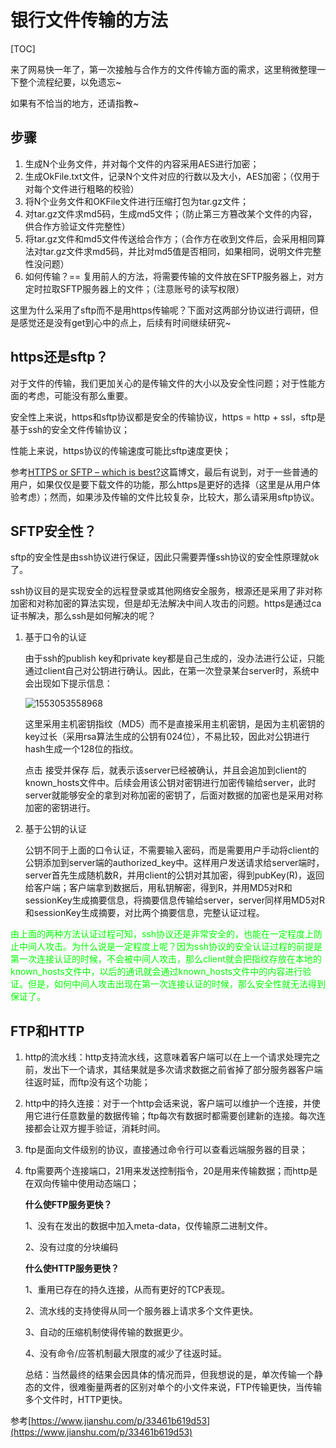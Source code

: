 # 银行文件传输的方法

[TOC]

来了网易快一年了，第一次接触与合作方的文件传输方面的需求，这里稍微整理一下整个流程纪要，以免遗忘~

如果有不恰当的地方，还请指教~

## 步骤

1. 生成N个业务文件，并对每个文件的内容采用AES进行加密；
2. 生成OkFile.txt文件，记录N个文件对应的行数以及大小，AES加密；（仅用于对每个文件进行粗略的校验）
3. 将N个业务文件和OKFile文件进行压缩打包为tar.gz文件；
4. 对tar.gz文件求md5码，生成md5文件；（防止第三方篡改某个文件的内容，供合作方验证文件完整性）
5. 将tar.gz文件和md5文件传送给合作方；（合作方在收到文件后，会采用相同算法对tar.gz文件求md5码，并比对md5值是否相同，如果相同，说明文件完整性没问题）
6. 如何传输？== 复用前人的方法，将需要传输的文件放在SFTP服务器上，对方定时拉取SFTP服务器上的文件；（注意账号的读写权限）

这里为什么采用了sftp而不是用https传输呢？下面对这两部分协议进行调研，但是感觉还是没有get到心中的点上，后续有时间继续研究~

## https还是sftp？

对于文件的传输，我们更加关心的是传输文件的大小以及安全性问题；对于性能方面的考虑，可能没有那么重要。

安全性上来说，https和sftp协议都是安全的传输协议，https = http + ssl，sftp是基于ssh的安全文件传输协议；

性能上来说，https协议的传输速度可能比sftp速度更快；

参考[HTTPS or SFTP – which is best?](https://enterprisedt.com/blogs/https-sftp-best/)这篇博文，最后有说到，对于一些普通的用户，如果仅仅是要下载文件的功能，那么https是更好的选择（这里是从用户体验考虑）；然而，如果涉及传输的文件比较复杂，比较大，那么请采用sftp协议。

## SFTP安全性？

sftp的安全性是由ssh协议进行保证，因此只需要弄懂ssh协议的安全性原理就ok了。

ssh协议目的是实现安全的远程登录或其他网络安全服务，根源还是采用了非对称加密和对称加密的算法实现，但是却无法解决中间人攻击的问题。https是通过ca证书解决，那么ssh是如何解决的呢？

1. 基于口令的认证

   由于ssh的publish key和private key都是自己生成的，没办法进行公证，只能通过client自己对公钥进行确认。因此，在第一次登录某台server时，系统中会出现如下提示信息：

   ![1553053558968](C:\Users\wangyuan1\AppData\Roaming\Typora\typora-user-images\1553053558968.png)

   这里采用主机密钥指纹（MD5）而不是直接采用主机密钥，是因为主机密钥的key过长（采用rsa算法生成的公钥有024位），不易比较，因此对公钥进行hash生成一个128位的指纹。

   点击 接受并保存 后，就表示该server已经被确认，并且会追加到client的known_hosts文件中。后续会用该公钥对密钥进行加密传输给server，此时server就能够安全的拿到对称加密的密钥了，后面对数据的加密也是采用对称加密的密钥进行。

2. 基于公钥的认证

   公钥不同于上面的口令认证，不需要输入密码，而是需要用户手动将client的公钥添加到server端的authorized_key中。这样用户发送请求给server端时，server首先生成随机数R，并用client的公钥对其加密，得到pubKey(R)，返回给客户端；客户端拿到数据后，用私钥解密，得到R，并用MD5对R和sessionKey生成摘要信息，将摘要信息传输给server，server同样用MD5对R和sessionKey生成摘要，对比两个摘要信息，完整认证过程。

<font color="00ff">由上面的两种方法认证过程可知，ssh协议还是非常安全的，也能在一定程度上防止中间人攻击。为什么说是一定程度上呢？因为ssh协议的安全认证过程的前提是第一次连接认证的时候，不会被中间人攻击，那么client就会把指纹存放在本地的known_hosts文件中，以后的通讯就会通过known_hosts文件中的内容进行验证。但是，如何中间人攻击出现在第一次连接认证的时候，那么安全性就无法得到保证了。</font>

## FTP和HTTP

1. http的流水线：http支持流水线，这意味着客户端可以在上一个请求处理完之前，发出下一个请求，其结果就是多次请求数据之前省掉了部分服务器客户端往返时延，而ftp没有这个功能；

2. http中的持久连接：对于一个http会话来说，客户端可以维护一个连接，并使用它进行任意数量的数据传输；ftp每次有数据时都需要创建新的连接。每次连接都会让双方握手验证，消耗时间。

3. ftp是面向文件级别的协议，直接通过命令行可以查看远端服务器的目录；

4. ftp需要两个连接端口，21用来发送控制指令，20是用来传输数据；而http是在双向传输中使用动态端口；

   **什么使FTP服务更快？**

   1、没有在发出的数据中加入meta-data，仅传输原二进制文件。

   2、没有过度的分块编码

   **什么使HTTP服务更快？**

   1、重用已存在的持久连接，从而有更好的TCP表现。

   2、流水线的支持使得从同一个服务器上请求多个文件更快。

   3、自动的压缩机制使得传输的数据更少。

   4、没有命令/应答机制最大限度的减少了往返时延。

   总结：当然最终的结果会因具体的情况而异，但我想说的是，单次传输一个静态的文件，很难衡量两者的区别对单个的小文件来说，FTP传输更快，当传输多个文件时，HTTP更快。



参考[https://www.jianshu.com/p/33461b619d53](https://www.jianshu.com/p/33461b619d53)